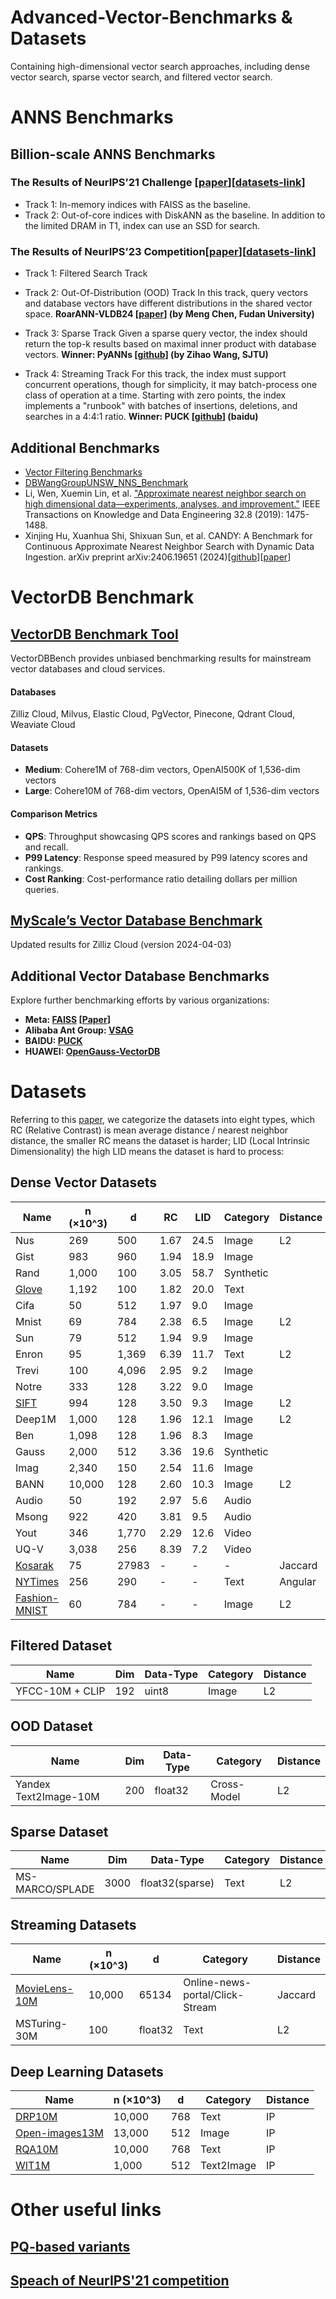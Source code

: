 # Advanced-Vector-Benchmarks & Datasets
Containing high-dimensional vector search approaches, including dense vector search, sparse vector search, and filtered vector search.

# ANNS Benchmarks
## Billion-scale ANNS Benchmarks
### The Results of NeurIPS’21 Challenge [[paper](https://proceedings.mlr.press/v176/simhadri22a/simhadri22a.pdf)][[datasets-link](https://big-ann-benchmarks.com/neurips21.html)]
- Track 1: In-memory indices with FAISS as the baseline.
- Track 2: Out-of-core indices with DiskANN as the baseline. In addition to the limited DRAM in T1, index can use an SSD for search. 
### The Results of NeurIPS’23 Competition[[paper](https://arxiv.org/pdf/2409.17424)][[datasets-link](https://big-ann-benchmarks.com/neurips23.html)]
- Track 1: Filtered Search Track

- Track 2: Out-Of-Distribution (OOD) Track
In this track, query vectors and database vectors have different distributions in the shared vector space. 
 **RoarANN-VLDB24 [[paper](https://arxiv.org/abs/2408.08933)] (by Meng Chen, Fudan University)**

- Track 3: Sparse Track
Given a sparse query vector, the index should return the top-k results based on maximal inner product with database vectors. **Winner: PyANNs [[github](https://github.com/veaaaab/pyanns)] (by Zihao Wang, SJTU)**
- Track 4: Streaming Track
For this track, the index must support concurrent operations, though for simplicity, it may batch-process one class of operation at a time. Starting with zero points, the index implements a "runbook" with batches of insertions, deletions, and searches in a 4:4:1 ratio. **Winner: PUCK [[github](https://github.com/baidu/puck)] (baidu)**

## Additional Benchmarks
- [Vector Filtering Benchmarks](https://github.com/qdrant/ann-filtering-benchmark-datasets)
- [DBWangGroupUNSW_NNS_Benchmark](https://github.com/DBAIWangGroup/nns_benchmark)
- Li, Wen, Xuemin Lin, et al. ["Approximate nearest neighbor search on high dimensional data—experiments, analyses, and improvement."](https://ieeexplore.ieee.org/document/8681160) IEEE Transactions on Knowledge and Data Engineering 32.8 (2019): 1475-1488.
- Xinjing Hu, Xuanhua Shi, Shixuan Sun, et al. CANDY: A Benchmark for Continuous Approximate Nearest Neighbor Search with Dynamic Data Ingestion. arXiv preprint arXiv:2406.19651 (2024)[[github](https://github.com/intellistream/CANDY-Benchmark)][[paper](https://arxiv.org/pdf/2406.19651)]

# VectorDB Benchmark

## [VectorDB Benchmark Tool](https://zilliz.com/vector-database-benchmark-tool?database=ZillizCloud%2CMilvus%2CElasticCloud%2CPgVector%2CPinecone%2CQdrantCloud%2CWeaviateCloud&dataset=medium&filter=none%2Clow%2Chigh&tab=1)
VectorDBBench provides unbiased benchmarking results for mainstream vector databases and cloud services.

#### Databases
Zilliz Cloud, Milvus, Elastic Cloud, PgVector, Pinecone, Qdrant Cloud, Weaviate Cloud

#### Datasets
- **Medium**: Cohere1M of 768-dim vectors, OpenAI500K of 1,536-dim vectors
- **Large**: Cohere10M of 768-dim vectors, OpenAI5M of 1,536-dim vectors

#### Comparison Metrics
- **QPS**: Throughput showcasing QPS scores and rankings based on QPS and recall.
- **P99 Latency**: Response speed measured by P99 latency scores and rankings.
- **Cost Ranking**: Cost-performance ratio detailing dollars per million queries.

## [MyScale’s Vector Database Benchmark](https://myscale.github.io/benchmark/#/benchmark)
Updated results for Zilliz Cloud (version 2024-04-03)
## Additional Vector Database Benchmarks
Explore further benchmarking efforts by various organizations:
- **Meta: [FAISS](https://github.com/facebookresearch/faiss) [[Paper](https://arxiv.org/pdf/2401.08281)]**
- **Alibaba Ant Group: [VSAG](https://github.com/alipay/vsag)**
- **BAIDU: [PUCK](https://github.com/baidu/puck/tree/main/ann-benchmarks)**
- **HUAWEI: [OpenGauss-VectorDB](https://github.com/liu-peng-xi/openGauss-VectorDB/commit/73f3d77db4314dd31b0173744893c98de8834220)**
# Datasets

Referring to this [paper](https://ieeexplore.ieee.org/abstract/document/8681160), we categorize the datasets into eight types, which RC (Relative Contrast) is mean average distance / nearest neighbor distance, the smaller RC means the dataset is harder; LID (Local Intrinsic Dimensionality) the high LID means the dataset is hard to process:
## Dense Vector Datasets
| Name   | n (×10^3) | d    | RC   | LID  | Category  |Distance|
|--------|-----------|------|------|------|------------|------------|
| Nus   | 269       | 500  | 1.67 | 24.5 | Image      |L2|
| Gist  | 983       | 960  | 1.94 | 18.9 | Image      ||
| Rand  | 1,000     | 100  | 3.05 | 58.7 | Synthetic  ||
| [Glove](https://github.com/stanfordnlp/GloVe) | 1,192     | 100  | 1.82 | 20.0 | Text       ||
| Cifa   | 50        | 512  | 1.97 | 9.0  | Image      ||
| Mnist  | 69        | 784  | 2.38 | 6.5  | Image      |L2|
| Sun    | 79        | 512  | 1.94 | 9.9  | Image      ||
| Enron  | 95        | 1,369| 6.39 | 11.7 | Text       |L2|
| Trevi  | 100       | 4,096| 2.95 | 9.2  | Image      ||
| Notre  | 333       | 128  | 3.22 | 9.0  | Image      ||
| [SIFT](http://corpus-texmex.irisa.fr/)| 994       | 128  | 3.50 | 9.3  | Image      |L2|
| Deep1M   | 1,000     | 128  | 1.96 | 12.1 | Image      |L2|
| Ben    | 1,098     | 128  | 1.96 | 8.3  | Image      ||
| Gauss  | 2,000     | 512  | 3.36 | 19.6 | Synthetic  ||
| Imag   | 2,340     | 150  | 2.54 | 11.6 | Image      ||
| BANN   | 10,000    | 128  | 2.60 | 10.3 | Image      |L2|
| Audio  | 50        | 192  | 2.97 | 5.6  | Audio      ||
| Msong  | 922       | 420  | 3.81 | 9.5  | Audio      ||
| Yout   | 346       | 1,770| 2.29 | 12.6 | Video      ||
| UQ-V   | 3,038     | 256  | 8.39 | 7.2  | Video      ||
| [Kosarak](http://fimi.uantwerpen.be/data/)| 75 | 27983 | - | -  | -     |Jaccard|
|[NYTimes](https://archive.ics.uci.edu/dataset/164/bag+of+words)|256| 290 | - | -  | Text|Angular|
|[Fashion-MNIST](https://github.com/zalandoresearch/fashion-mnist)|60|784| - | -  | Image|L2|



## Filtered Dataset
| Name   | Dim | Data-Type  |Category|Distance|
|--------|-----------|------|------|------|
| YFCC-10M + CLIP| 192| uint8|Image|L2|

## OOD Dataset
| Name   | Dim | Data-Type  |Category|Distance|
|--------|-----------|------|------|------|
| Yandex Text2Image-10M| 200| float32|Cross-Model|L2|

## Sparse Dataset
| Name   | Dim | Data-Type  |Category|Distance|
|--------|-----------|------|------|------|
| MS-MARCO/SPLADE| 3000| float32(sparse)|Text|L2|


## Streaming Datasets
| Name   | n (×10^3) | d    |Category|Distance|
|--------|-----------|------|------|------|
| [MovieLens-10M](https://grouplens.org/datasets/movielens/10m/)| 10,000| 65134 | Online-news-portal/Click-Stream|Jaccard|
| MSTuring-30M| 100| float32|Text|L2|


## Deep Learning Datasets
| Name   | n (×10^3) | d    |Category|Distance|
|--------|-----------|------|------|------|
|[DRP10M](https://github.com/IntelLabs/VectorSearchDatasets/tree/main/dpr)|10,000|768| Text|IP|
|[Open-images13M](https://github.com/IntelLabs/VectorSearchDatasets/tree/main/dpr)|13,000|512| Image|IP|
|[RQA10M](https://github.com/IntelLabs/VectorSearchDatasets/tree/main/dpr)|10,000|768| Text|IP|
|[WIT1M](https://github.com/IntelLabs/VectorSearchDatasets/tree/main/dpr)|1,000|512| Text2Image|IP|
    
# Other useful links
## [PQ-based variants](https://raw.githubusercontent.com/wiki/facebookresearch/faiss/PQ_variants_Faiss_annotated.png)
## [Speach of NeurIPS'21 competition](https://neurips.cc/virtual/2023/competition/66587)

